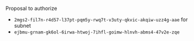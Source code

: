 Proposal to authorize
- `2mgs2-fil7n-r4d57-l37pt-pqm5y-rwq7t-v3uty-qkvic-akqiw-uzz4g-aae`
for subnet
- `ejbmu-grnam-gk6ol-6irwa-htwoj-7ihfl-goimw-hlnvh-abms4-47v2e-zqe`